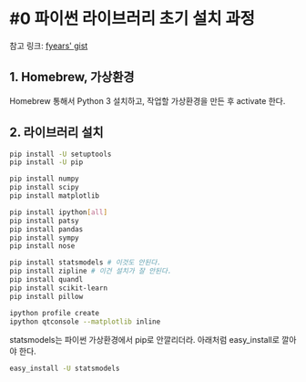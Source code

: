 # #0 파이썬 라이브러리 초기 설치 과정

참고 링크: [fyears' gist](https://gist.github.com/fyears/7601881)

## 1. Homebrew, 가상환경

Homebrew 통해서 Python 3 설치하고, 작업할 가상환경을 만든 후 activate 한다.

## 2. 라이브러리 설치

```sh
pip install -U setuptools
pip install -U pip

pip install numpy
pip install scipy
pip install matplotlib

pip install ipython[all]
pip install patsy
pip install pandas
pip install sympy
pip install nose

pip install statsmodels # 이것도 안된다.
pip install zipline # 이건 설치가 잘 안된다.
pip install quandl
pip install scikit-learn
pip install pillow

ipython profile create
ipython qtconsole --matplotlib inline
```

statsmodels는 파이썬 가상환경에서 pip로 안깔리더라. 아래처럼 easy_install로 깔아야 한다.

```sh
easy_install -U statsmodels
```
